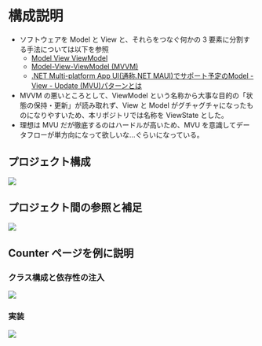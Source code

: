 # 構成説明
* ソフトウェアを Model と View と、それらをつなぐ何かの 3 要素に分割する手法については以下を参照
  * [Model View ViewModel](https://ja.wikipedia.org/wiki/Model_View_ViewModel)
  * [Model-View-ViewModel (MVVM)](https://learn.microsoft.com/ja-jp/dotnet/architecture/maui/mvvm)
  * [.NET Multi-platform App UI(通称.NET MAUI)でサポート予定のModel - View - Update (MVU)パターンとは](https://qiita.com/mngreen/items/3bfc42d18931a0125d16)
* MVVM の悪いところとして、ViewModel という名称から大事な目的の「状態の保持・更新」が読み取れず、View と Model がグチャグチャになったものになりやすいため、本リポジトリでは名称を ViewState とした。
* 理想は MVU だが徹底するのはハードルが高いため、MVU を意識してデータフローが単方向になって欲しいな...ぐらいになっている。

## プロジェクト構成
![](/doc/image/図1.drawio.png)

## プロジェクト間の参照と補足
![](/doc/image/図2.drawio.png)

## Counter ページを例に説明

### クラス構成と依存性の注入
![](/doc/image/図3.drawio.png)

### 実装
![](/doc/image/図4.drawio.png)